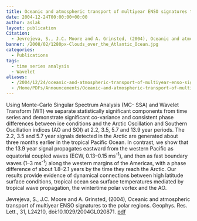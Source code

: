 ```yaml
---
title: Oceanic and atmospheric transport of multiyear ENSO signatures to the polar regions.
date: 2004-12-24T00:00:00+00:00
author: aslak
layout: publication
Citation:
  - Jevrejeva, S., J.C. Moore and A. Grinsted, (2004), Oceanic and atmospheric transport of multiyear ENSO signatures to the polar regions. Geophys. Res. Lett., 31, L24210, doi:10.1029/2004GL020871.
banner: /2008/02/1280px-Clouds_over_the_Atlantic_Ocean.jpg
categories:
  - Publications
tags:
  - time series analysis
  - Wavelet
aliases:
  - /2004/12/24/oceanic-and-atmospheric-transport-of-multiyear-enso-signatures-to-the-polar-regions/
  - /Home/PDFs/Announcements/Oceanic-and-atmospheric-transport-of-multiyear-ENSO-signatures-to-the-polar-regions-
---
```

Using Monte-Carlo Singular Spectrum Analysis (MC- SSA) and Wavelet Transform (WT) we separate statistically significant components from time series and demonstrate significant co-variance and consistent phase differences between ice conditions and the Arctic Oscillation and Southern Oscillation indices (AO and SOI) at 2.2, 3.5, 5.7 and 13.9 year periods. The 2.2, 3.5 and 5.7 year signals detected in the Arctic are generated about three months earlier in the tropical Pacific Ocean. In contrast, we show that the 13.9 year signal propagates eastward from the western Pacific as equatorial coupled waves (ECW, 0.13–0.15 ms<sup>-1</sup>), and then as fast boundary waves (1–3 ms<sup>-1</sup>) along the western margins of the Americas, with a phase difference of about 1.8–2.1 years by the time they reach the Arctic. Our results provide evidence of dynamical connections between high latitude surface conditions, tropical ocean sea surface temperatures mediated by tropical wave propagation, the wintertime polar vortex and the AO.

 

Jevrejeva, S., J.C. Moore and A. Grinsted, (2004), Oceanic and atmospheric transport of multiyear ENSO signatures to the polar regions. Geophys. Res. Lett., 31, L24210, doi:10.1029/2004GL020871. [pdf](/Home/PDFs/Jevrejeva_grl04_-_enso_to_polar.pdf?attredirects=0)
